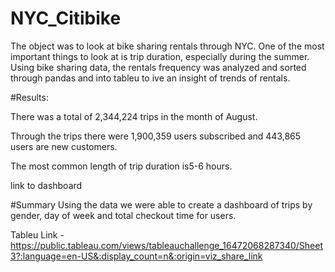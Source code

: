 # NYC_Citibike

The object was to look at bike sharing rentals through NYC. One of the most important things to look at is trip duration, especially during the summer. Using bike sharing data, the rentals frequency was analyzed and sorted through pandas and into tableu to ive an insight of trends of rentals.

#Results:

There was a total of 2,344,224 trips in the month of August.

Through the trips there were 1,900,359 users subscribed and 443,865 users are new customers.

The most common length of trip duration is5-6 hours.

link to dashboard

#Summary
Using the data we were able to create a dashboard of trips by gender, day of week and total checkout time for users.


Tableu Link - https://public.tableau.com/views/tableauchallenge_16472068287340/Sheet3?:language=en-US&:display_count=n&:origin=viz_share_link

